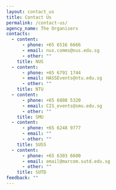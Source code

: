 ```yaml
---
layout: contact_us
title: Contact Us
permalink: /contact-us/
agency_name: The Organisers
contacts:
  - content:
      - phone: +65 6516 6666
      - email: nus.comms@nus.edu.sg
      - other: ""
    title: NUS
  - content:
      - phone: +65 6791 1744
      - email: HASSEvents@ntu.edu.sg
      - other: ""
    title: NTU
  - content:
      - phone: +65 6808 5320
      - email: CIS_events@smu.edu.sg
      - other: ""
    title: SMU
  - content:
      - phone: +65 6248 9777
      - email: ""
      - other: ""
    title: SUSS
  - content:
      - phone: +65 6303 6600
      - email: email@marcom.sutd.edu.sg
      - other: ""
    title: SUTD
feedback: ""
---
```

